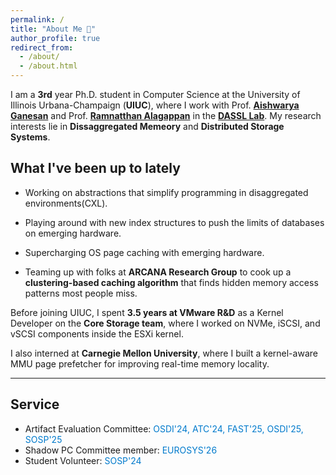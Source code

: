 ```yaml
---
permalink: /
title: "About Me 👋"
author_profile: true
redirect_from: 
  - /about/
  - /about.html
---
```


I am a **3rd** year Ph.D. student in Computer Science at the University of Illinois Urbana-Champaign (**UIUC**), where I work with Prof. [**Aishwarya Ganesan**](https://aishwaryaganesan.github.io/) and Prof. [**Ramnatthan Alagappan**](https://ramalagappan.github.io/) in the [**DASSL Lab**](https://dassl-uiuc.github.io/). My research interests lie in **Dissaggregated Memeory** and **Distributed Storage Systems**.

## What I've been up to lately

<!-- - Exploring how Shared-CXL can reshape the design of distributed systems and coordination primitives. -->

- Working on abstractions that simplify programming in disaggregated environments(CXL).

- Playing around with new index structures to push the limits of databases on emerging hardware.

- Supercharging OS page caching with emerging hardware.

- Teaming up with folks at **ARCANA Research Group** to cook up a **clustering-based caching algorithm** that finds hidden memory access patterns most people miss.


Before joining UIUC, I spent **3.5 years at VMware R&D** as a Kernel Developer on the **Core Storage team**, where I worked on NVMe, iSCSI, and vSCSI components inside the ESXi kernel.

I also interned at **Carnegie Mellon University**, where I built a kernel-aware MMU page prefetcher for improving real-time memory locality.


---

## Service

- Artifact Evaluation Committee: <span style="color:#007acc">OSDI'24, ATC'24, FAST'25, OSDI'25, SOSP'25</span>
- Shadow PC Committee member: <span style="color:#007acc">EUROSYS'26</span>
- Student Volunteer: <span style="color:#007acc">SOSP'24</span>
